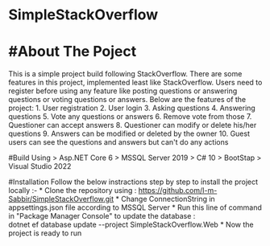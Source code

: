 # SimpleStackOverflow
#About The Poject
=============
This is a simple project build following StackOverflow. There are some features in this project, implemented least like StackOverflow.
Users need to register before using any feature like posting questions or answering questions or voting questions or answers.
Below are the features of the project:
	1. User registration
	2. User login
	3. Asking questions
	4. Answering questions
	5. Vote any questions or answers
	6. Remove vote from those
	7. Questioner can accept answers
	8. Questioner can modify or delete his/her questions
	9. Answers can be modified or deleted by the owner
	10. Guest users can see the questions and answers but can't do any actions

#Build Using
	> Asp.NET Core 6
	> MSSQL Server 2019
	> C# 10
	> BootStap
	> Visual Studio 2022

#Installation
Follow the below instractions step by step to install the project locally :-
	* Clone the repository using : https://github.com/I-m-Sabbir/SimpleStackOverflow.git
	* Change ConnectionString in appsettings.json file according to MSSQL Server
	* Run this line of command in "Package Manager Console" to update the database :  
dotnet ef database update --project SimpleStackOverflow.Web
	* Now the project is ready to run

